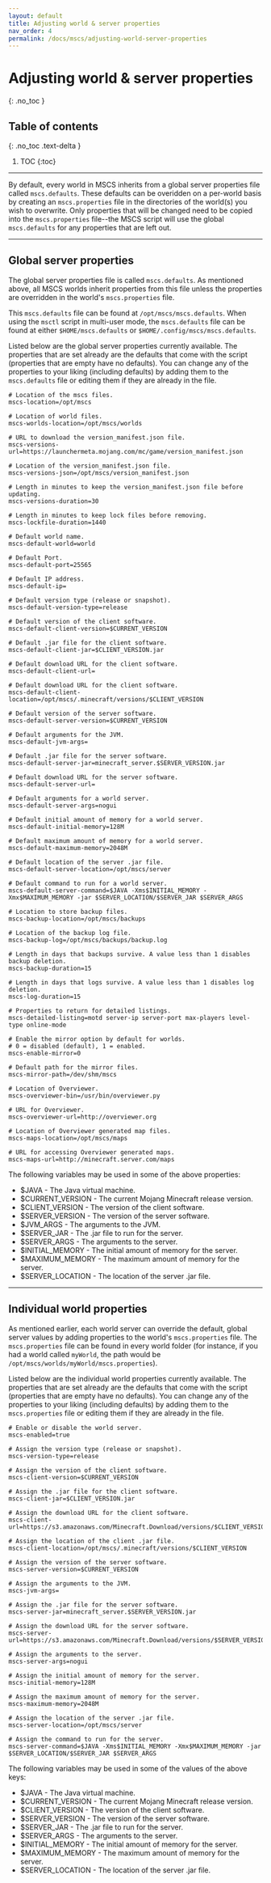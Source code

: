 ```yaml
---
layout: default
title: Adjusting world & server properties
nav_order: 4
permalink: /docs/mscs/adjusting-world-server-properties
---
```


# Adjusting world & server properties
{: .no_toc }

## Table of contents
{: .no_toc .text-delta }

1. TOC
{:toc}

---

By default, every world in MSCS inherits from a global server properties file called `mscs.defaults`. 
These defaults can be overidden on a per-world basis by creating an `mscs.properties` file in the directories of the
world(s) you wish to overwrite. Only properties that will be changed need to be copied into the `mscs.properties` file--the MSCS script will use the global `mscs.defaults` for any properties that are left out.

---

## Global server properties
The global server properties file is called `mscs.defaults`. As mentioned
above, all MSCS worlds inherit properties from this file unless the properties
are overridden in the world's `mscs.properties` file. 

This `mscs.defaults` file can be found at
`/opt/mscs/mscs.defaults`. When using the `msctl` script in multi-user mode,
the `mscs.defaults` file can be found at either `$HOME/mscs.defaults` or
`$HOME/.config/mscs/mscs.defaults`.

Listed below are the global server properties currently available. The properties that are set
already are the defaults that come with the script (properties that are empty
have no defaults). You can change any of the properties to your liking (including defaults) by adding them
to the `mscs.defaults` file or editing them if they are already in the file. 

    # Location of the mscs files.
    mscs-location=/opt/mscs

    # Location of world files.
    mscs-worlds-location=/opt/mscs/worlds

    # URL to download the version_manifest.json file.
    mscs-versions-url=https://launchermeta.mojang.com/mc/game/version_manifest.json

    # Location of the version_manifest.json file.
    mscs-versions-json=/opt/mscs/version_manifest.json

    # Length in minutes to keep the version_manifest.json file before updating.
    mscs-versions-duration=30

    # Length in minutes to keep lock files before removing.
    mscs-lockfile-duration=1440

    # Default world name.
    mscs-default-world=world

    # Default Port.
    mscs-default-port=25565

    # Default IP address.
    mscs-default-ip=

    # Default version type (release or snapshot).
    mscs-default-version-type=release

    # Default version of the client software.
    mscs-default-client-version=$CURRENT_VERSION

    # Default .jar file for the client software.
    mscs-default-client-jar=$CLIENT_VERSION.jar

    # Default download URL for the client software.
    mscs-default-client-url=

    # Default download URL for the client software.
    mscs-default-client-location=/opt/mscs/.minecraft/versions/$CLIENT_VERSION

    # Default version of the server software.
    mscs-default-server-version=$CURRENT_VERSION

    # Default arguments for the JVM.
    mscs-default-jvm-args=

    # Default .jar file for the server software.
    mscs-default-server-jar=minecraft_server.$SERVER_VERSION.jar

    # Default download URL for the server software.
    mscs-default-server-url=

    # Default arguments for a world server.
    mscs-default-server-args=nogui

    # Default initial amount of memory for a world server.
    mscs-default-initial-memory=128M

    # Default maximum amount of memory for a world server.
    mscs-default-maximum-memory=2048M

    # Default location of the server .jar file.
    mscs-default-server-location=/opt/mscs/server

    # Default command to run for a world server.
    mscs-default-server-command=$JAVA -Xms$INITIAL_MEMORY -Xmx$MAXIMUM_MEMORY -jar $SERVER_LOCATION/$SERVER_JAR $SERVER_ARGS

    # Location to store backup files.
    mscs-backup-location=/opt/mscs/backups

    # Location of the backup log file.
    mscs-backup-log=/opt/mscs/backups/backup.log

    # Length in days that backups survive. A value less than 1 disables backup deletion.
    mscs-backup-duration=15

    # Length in days that logs survive. A value less than 1 disables log deletion.
    mscs-log-duration=15

    # Properties to return for detailed listings.
    mscs-detailed-listing=motd server-ip server-port max-players level-type online-mode

    # Enable the mirror option by default for worlds.
    # 0 = disabled (default), 1 = enabled.
    mscs-enable-mirror=0

    # Default path for the mirror files.
    mscs-mirror-path=/dev/shm/mscs

    # Location of Overviewer.
    mscs-overviewer-bin=/usr/bin/overviewer.py

    # URL for Overviewer.
    mscs-overviewer-url=http://overviewer.org

    # Location of Overviewer generated map files.
    mscs-maps-location=/opt/mscs/maps

    # URL for accessing Overviewer generated maps.
    mscs-maps-url=http://minecraft.server.com/maps
    
The following variables may be used in some of the above properties:
* $JAVA                - The Java virtual machine.
* $CURRENT_VERSION     - The current Mojang Minecraft release version.
* $CLIENT_VERSION      - The version of the client software.
* $SERVER_VERSION      - The version of the server software.
* $JVM_ARGS            - The arguments to the JVM.
* $SERVER_JAR          - The .jar file to run for the server.
* $SERVER_ARGS         - The arguments to the server.
* $INITIAL_MEMORY      - The initial amount of memory for the server.
* $MAXIMUM_MEMORY      - The maximum amount of memory for the server.
* $SERVER_LOCATION     - The location of the server .jar file.

---

## Individual world properties
As mentioned earlier, each world server can override the default, global server values by
adding properties to the world's `mscs.properties` file. The
`mscs.properties` file can be found in every world folder (for instance, if
you had a world called `myWorld`, the path would be
`/opt/mscs/worlds/myWorld/mscs.properties`). 

Listed below are the individual world properties currently available. The properties that are set
already are the defaults that come with the script (properties that are empty
have no defaults). You can change any of the properties to your liking (including defaults) by adding them
to the `mscs.properties` file or editing them if they are already in the file. 

    # Enable or disable the world server.
    mscs-enabled=true

    # Assign the version type (release or snapshot).
    mscs-version-type=release

    # Assign the version of the client software.
    mscs-client-version=$CURRENT_VERSION

    # Assign the .jar file for the client software.
    mscs-client-jar=$CLIENT_VERSION.jar

    # Assign the download URL for the client software.
    mscs-client-url=https://s3.amazonaws.com/Minecraft.Download/versions/$CLIENT_VERSION/$CLIENT_VERSION.jar

    # Assign the location of the client .jar file.
    mscs-client-location=/opt/mscs/.minecraft/versions/$CLIENT_VERSION

    # Assign the version of the server software.
    mscs-server-version=$CURRENT_VERSION

    # Assign the arguments to the JVM.
    mscs-jvm-args=

    # Assign the .jar file for the server software.
    mscs-server-jar=minecraft_server.$SERVER_VERSION.jar

    # Assign the download URL for the server software.
    mscs-server-url=https://s3.amazonaws.com/Minecraft.Download/versions/$SERVER_VERSION/minecraft_server.$SERVER_VERSION.jar

    # Assign the arguments to the server.
    mscs-server-args=nogui

    # Assign the initial amount of memory for the server.
    mscs-initial-memory=128M

    # Assign the maximum amount of memory for the server.
    mscs-maximum-memory=2048M

    # Assign the location of the server .jar file.
    mscs-server-location=/opt/mscs/server

    # Assign the command to run for the server.
    mscs-server-command=$JAVA -Xms$INITIAL_MEMORY -Xmx$MAXIMUM_MEMORY -jar $SERVER_LOCATION/$SERVER_JAR $SERVER_ARGS
    
The following variables may be used in some of the values of the above keys:
* $JAVA - The Java virtual machine.
* $CURRENT_VERSION - The current Mojang Minecraft release version.
* $CLIENT_VERSION - The version of the client software.
* $SERVER_VERSION - The version of the server software.
* $SERVER_JAR - The .jar file to run for the server.
* $SERVER_ARGS - The arguments to the server.
* $INITIAL_MEMORY - The initial amount of memory for the server.
* $MAXIMUM_MEMORY - The maximum amount of memory for the server.
* $SERVER_LOCATION - The location of the server .jar file.
